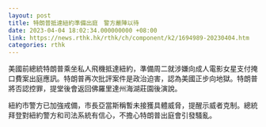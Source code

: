 ```yaml
---
layout: post
title: 特朗普抵達紐約準備出庭　警方嚴陣以待
date: 2023-04-04 18:02:34.000000000 +08:00
link: https://news.rthk.hk/rthk/ch/component/k2/1694989-20230404.htm
categories: rthk
---
```


美國前總統特朗普乘坐私人飛機抵達紐約，準備周二就涉嫌向成人電影女星支付掩口費案出庭應訊。特朗普再次批評案件是政治迫害，認為美國正步向地獄。特朗普將否認控罪，提堂後會返回佛羅里達州海湖莊園後演說。

紐約市警方已加強戒備，市長亞當斯稱暫未接獲具體威脅，提醒示威者克制。總統拜登對紐約警方和司法系統有信心，不擔心特朗普出庭會引發騷亂。

